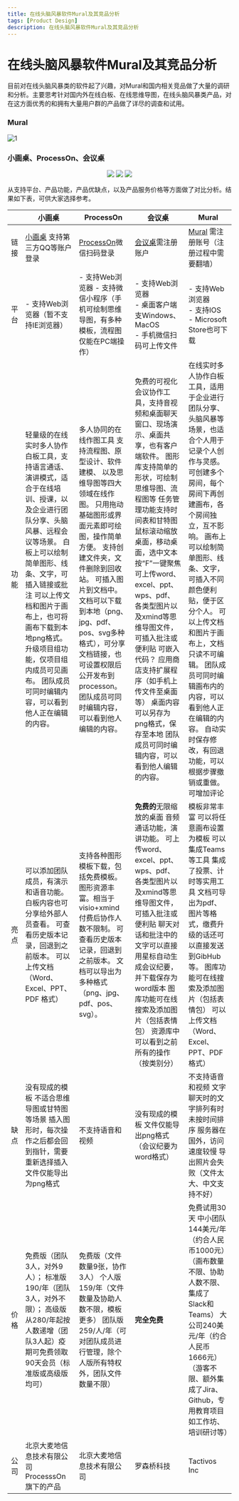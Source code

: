 ```yaml
---
title: 在线头脑风暴软件Mural及其竞品分析
tags: [Product Design]
description: 在线头脑风暴软件Mural及其竞品分析
---
```

# 在线头脑风暴软件Mural及其竞品分析

目前对在线头脑风暴类的软件起了兴趣，对Mural和国内相关竞品做了大量的调研和分析。主要思考针对国内外在线白板、在线思维导图，在线头脑风暴类产品，对在这方面优秀的和拥有大量用户群的产品做了详尽的调查和试用。



### Mural

![1](https://rillhudev.coding.net/p/blogres/d/blogres/git/raw/master/20200310-1.png)



### 小画桌、Process**On**、会议桌

<center class="half">
    <img src="https://rillhudev.coding.net/p/blogres/d/blogres/git/raw/master/20200310-2.png">
    <img src="https://rillhudev.coding.net/p/blogres/d/blogres/git/raw/master/20200310-3.png">
    <img src="https://rillhudev.coding.net/p/blogres/d/blogres/git/raw/master/20200310-4.png">
</center>

从支持平台、产品功能，产品优缺点，以及产品服务价格等方面做了对比分析。结果如下表，可供大家选择参考。



|      | 小画桌                                                       | ProcessOn                                                    | 会议桌                                                       | Mural                                                        |
| ---- | ------------------------------------------------------------ | ------------------------------------------------------------ | ------------------------------------------------------------ | ------------------------------------------------------------ |
| 链接 | [小画桌](https://xiaohuazhuo.com/workshop) 支持第三方QQ等账户登录 | [ProcessOn](https://www.processon.com/ )微信扫码登录         | [会议桌](http://www.huiyizhuo.com/ )需注册账户               | [Mural](https://mural.co/ ) 需注册账号（注册过程中需要翻墙） |
| 平台 | - 支持Web浏览器（暂不支持IE浏览器）                          | - 支持Web浏览器     - 支持微信小程序（手机可绘制思维导图，有多种模板，流程图仅能在PC端操作） | - 支持Web浏览器<br> - 桌面客户端支Windows、MacOS<br> - 手机微信扫码可上传文件 | - 支持Web浏览器<br>- 支持IOS<br>- Microsoft Store也可下载    |
| 功能 | 轻量级的在线实时多人协作白板工具，支持语言通话、演讲模式，适合于在线培训、授课，以及企业进行团队分享、头脑风暴、远程会议等场景。     白板上可以绘制简单图形、线条、文字，可插入链接或批注     可以上传文档和图片于画布上，也可将画布下载到本地png格式。     升级项目组功能，仅项目组内成员可见画布。     团队成员可同时编辑内容，可以看到他人正在编辑的内容。 | 多人协同的在线作图工具     支持流程图、原型设计、软件建模、         以及思维导图等四大领域在线作图。     只用拖动基础图形或界面元素即可绘图，操作简单方便。     支持创建文件夹，文件删除到回收站。     可插入图片到文档中。文档可以下载到本地（png、jpg、pdf、pos、svg多种格式），可分享文档链接，也可设置权限后公开发布到processon。     团队成员可同时编辑内容，可以看到他人编辑的内容。 | 免费的可视化会议协作工具，支持音视频和桌面聊天窗口、现场演示、桌面共享，也有客户端软件。     图形库支持简单的形状，可绘制思维导图、流程图等     任务管理功能支持时间表和甘特图     鼠标滚动缩放桌面，移动桌面，选中文本按“F”一键聚焦     可上传word、excel、ppt、wps、pdf、各类型图片以及xmind等思维导图文件，可插入批注或便利贴     可嵌入代码？     应用商店支持扩展程序（如手机上传文件至桌面等）     桌面内容可以另存为png格式，保存至本地     团队成员可同时编辑内容，可以看到他人编辑的内容。 | 在线实时多人协作白板工具，适用于企业进行团队分享、头脑风暴等场景，也适合个人用于记录个人创作与灵感。     可创建多个房间，每个房间下再创建画布，各个房间独立，互不影响。     画布上可以绘制简单图形、线条、文字，可插入不同颜色便利贴，便于区分个人。     可以上传文档和图片于画布上，文档只读不可编辑。     团队成员可同时编辑画布内的内容，可以看到他人正在编辑的内容。     自动实时保存修改，有回退功能，可以根据步骤撤销或重做。     可增加评论 |
| 亮点 | 可以添加团队成员，有演示和语音功能。白板内容也可分享给外部人员查看。     可查看历史版本记录，回退到之前版本。     可以上传文档（Word、Excel、PPT、PDF         格式） | 支持各种图形模板下载，包括免费模板。图形资源丰富。相当于visio+xmind     付费后协作人数不限制。     可查看历史版本记录，回退到之前版本。     文档可以导出为多种格式（png、jpg、pdf、pos、svg）。 | **免费的**无限缩放的桌面     音频通话功能，演讲功能。     可上传word、excel、ppt、wps、pdf、各类型图片以及xmind等思维导图文件，可插入批注或便利贴     聊天对话和批注中的文字可以直接用星标自动生成会议纪要，并下载保存为word版本     图库功能可在线搜索及添加图片（包括表情包）     资源库中可以看到之前所有的操作（按类别分） | 模板非常丰富     可以将任意画布设置为模板     可以集成Teams等工具     集成了投票、计时等实用工具     文档可导出为pdf、图片等格式，缴费升级的话还可以直接发送到GibHub等。     图库功能可在线搜索及添加图片（包括表情包）     可以上传文档（Word、Excel、PPT、PDF         格式） |
| 缺点 | 没有现成的模板     不适合思维导图或甘特图等场景     插入图形时，每次操作之后都会回到指针，需要重新选择插入     文件仅能导出为png格式 | 不支持语音和视频                                             | 没有现成的模板     文件仅能导出png格式（会议纪要为word格式） | 不支持语音和视频     文字聊天时的文字排列有时未按时间排序     服务器在国外，访问速度较慢     导出照片会失败（文件太大、中文支持不好） |
| 价格 | 免费版（团队3人，对外9人）；     标准版190/年（团队3人，对外不限）；     高级版从280/年起按人数递增（团队3人起）疫期可免费领取90天会员（标准版或高级版均可） | 免费版（文件数量9张，协作3人）     个人版159/年（文件数量及协助人数不限，模板更多）     团队版259/人/年（可对团队成员进行管理，除个人版所有特权外，团队文件数量不限） | **完全免费**                                                 | 免费试用30天     中小团队144美元/年（约合人民币1000元）（画布数量不限、协助人数不限、集成了Slack和Teams）     大公司240美元/年（约合人民币1666元）（游客不限、额外集成了Jira、Github，专用教育项目如工作坊、培训研讨等） |
| 公司 | 北京大麦地信息技术有限公司   ProcesssOn旗下的产品            | 北京大麦地信息技术有限公司                                   | 罗森桥科技                                                   | Tactivos   Inc                                               |

